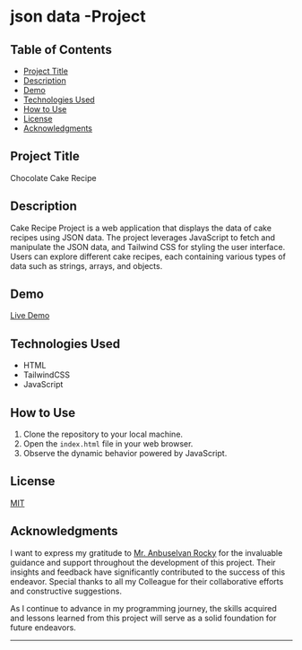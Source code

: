 # json data -Project

## Table of Contents

- [Project Title](#project-title)
- [Description](#description)
- [Demo](#demo)
- [Technologies Used](#technologies-used)
- [How to Use](#how-to-use)
- [License](#license)
- [Acknowledgments](#acknowledgments)

## Project Title

Chocolate Cake Recipe

## Description

Cake Recipe Project is a web application that displays the data of cake recipes using JSON data. The project leverages JavaScript to fetch and manipulate the JSON data, and Tailwind CSS for styling the user interface. Users can explore different cake recipes, each containing various types of data such as strings, arrays, and objects.

## Demo

[Live Demo](https://swethadsalvatore.github.io/cyberdude-challenges//)

## Technologies Used

- HTML
- TailwindCSS
- JavaScript

## How to Use

1. Clone the repository to your local machine.
2. Open the `index.html` file in your web browser.
3. Observe the dynamic behavior powered by JavaScript.

## License

[MIT](./LICENSE.md)

## Acknowledgments

I want to express my gratitude to [Mr. Anbuselvan Rocky](https://github.com/anburocky3) for the invaluable guidance and support throughout the development of this project. Their insights and feedback have significantly contributed to the success of this endeavor. Special thanks to all my Colleague for their collaborative efforts and constructive suggestions.

As I continue to advance in my programming journey, the skills acquired and lessons learned from this project will serve as a solid foundation for future endeavors.

---